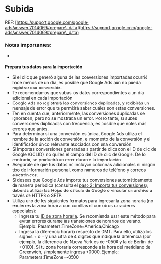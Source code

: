 # Subida

REF: [https://support.google.com/google-ads/answer/7014069#prepare\_data](https://support.google.com/google-ads/answer/7014069#prepare\_data)

### Notas Importantes:

*

#### Prepara tus datos para la importación

* Si el clic que generó alguna de las conversiones importadas ocurrió hace menos de un día, es posible que Google Ads aún no pueda registrar esa conversión.&#x20;
* Te recomendamos que subas los datos correspondientes a un día adicional en cada importación.&#x20;
* Google Ads no registrará las conversiones duplicadas, y recibirás un mensaje de error que te permitirá saber cuáles son estas conversiones.&#x20;
* Ten en cuenta que, anteriormente, las conversiones duplicadas se ignoraban, pero no se mostraba un error. Por lo tanto, si subes conversiones duplicadas con frecuencia, es posible que notes más errores que antes.&#x20;
* Para determinar si una conversión es única, Google Ads utiliza el nombre de la acción de conversión, el momento de la conversión y el identificador único relevante asociados con una conversión.
* Si importas conversiones generadas a partir de clics con el ID de clic de Google (GCLID), no quites el campo del ID de clic de Google. De lo contrario, se producirá un error durante la importación.
* Asegúrate de que tus datos no incluyan columnas adicionales ni ningún tipo de información personal, como números de teléfono y correos electrónicos.
* Si deseas que Google Ads importe tus conversiones automáticamente de manera periódica (consulta el [paso 2: Importa tus conversiones](https://support.google.com/google-ads/answer/7014069#import\_file)), deberás utilizar las Hojas de cálculo de Google o vincular un archivo a través de HTTPS o SFTP.
* Utiliza uno de los siguientes formatos para ingresar la zona horaria (no encierres la zona horaria con comillas ni con otros caracteres especiales):
  * Ingresa tu [ID de zona horaria](https://developers.google.com/google-ads/api/data/codes-formats#timezone\_ids). Se recomienda usar este método para evitar errores durante las transiciones de horarios de verano. Ejemplo: Parameters:TimeZone=America/Chicago
  * Ingresa la diferencia horaria respecto de GMT. Para ello, utiliza los signos + o − y una cifra de 4 dígitos que indique la diferencia (por ejemplo, la diferencia de Nueva York es de -0500 y la de Berlín, de +0100). Si tu zona horaria corresponde a la hora del meridiano de Greenwich, simplemente ingresa +0000. Ejemplo: Parameters:TimeZone=-0500
